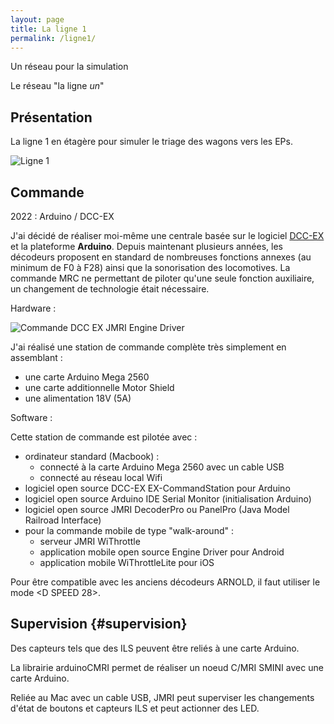 ```yaml
---
layout: page
title: La ligne 1
permalink: /ligne1/
---
```


Un réseau pour la simulation

Le réseau "la ligne _un_"

Présentation
------------

La ligne 1 en étagère pour simuler le triage des wagons vers les EPs.

![Ligne 1](../images/ligne1.jpg)

## Commande

2022 : Arduino / DCC-EX

J'ai décidé de réaliser moi-même une centrale basée sur le logiciel [DCC-EX](https://dcc-ex.com) et la plateforme **Arduino**. Depuis maintenant plusieurs années, les décodeurs proposent en standard de nombreuses fonctions annexes (au minimum de F0 à F28) ainsi que la sonorisation des locomotives. La commande MRC ne permettant de piloter qu'une seule fonction auxiliaire, un changement de technologie était nécessaire. 

Hardware :

![Commande DCC EX JMRI Engine Driver](../photos/dccex1.png)

J'ai réalisé une station de commande complète très simplement en assemblant :
* une carte Arduino Mega 2560
* une carte additionnelle Motor Shield
* une alimentation 18V (5A)

Software :

Cette station de commande est pilotée avec :
* ordinateur standard (Macbook) :
    * connecté à la carte Arduino Mega 2560 avec un cable USB
    * connecté au réseau local Wifi
* logiciel open source DCC-EX EX-CommandStation pour Arduino
* logiciel open source Arduino IDE Serial Monitor (initialisation Arduino)
* logiciel open source JMRI DecoderPro ou PanelPro (Java Model Railroad Interface)
* pour la commande mobile de type "walk-around" :
    * serveur JMRI WiThrottle
    * application mobile open source Engine Driver pour Android
    * application mobile WiThrottleLite pour iOS 

Pour être compatible avec les anciens décodeurs ARNOLD, il faut utiliser le mode <D SPEED 28>.



## Supervision {#supervision}

Des capteurs tels que des ILS peuvent être reliés à une carte Arduino.

La librairie arduinoCMRI permet de réaliser un noeud C/MRI SMINI avec une carte Arduino.

Reliée au Mac avec un cable USB, JMRI peut superviser les changements d'état de boutons et capteurs ILS et peut actionner des LED.

